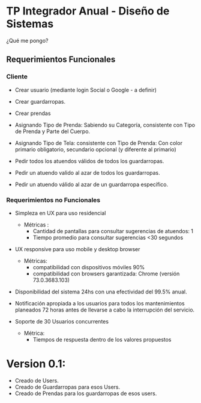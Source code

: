 # TP Integrador Anual - Diseño de Sistemas
¿Qué me pongo?

## Requerimientos Funcionales
 
### Cliente

- Crear usuario (mediante login Social o Google - a definir)
- Crear guardarropas.
- Crear prendas
- Asignando Tipo de Prenda: Sabiendo su Categoría, consistente con Tipo de Prenda y Parte del Cuerpo.
- Asignando Tipo de Tela: consistente con Tipo de Prenda: Con color primario obligatorio, secundario opcional (y diferente al primario)

- Pedir todos los atuendos válidos de todos los guardarropas.

- Pedir un atuendo valido al azar de todos los guardarropas.

- Pedir un atuendo válido al azar de un guardarropa específico.
 
### Requerimientos no Funcionales

- Simpleza en UX para uso residencial
  - Métricas :
    - Cantidad de pantallas para consultar sugerencias de atuendos: 1
    - Tiempo promedio para consultar sugerencias <30 segundos

- UX responsive para uso mobile y desktop browser
  - Métricas:
    - compatibilidad con dispositivos móviles 90%
    - compatibilidad con browsers garantizada: Chrome (versión 73.0.3683.103)

- Disponibilidad del sistema 24hs con una efectividad del 99.5% anual.

- Notificación apropiada a los usuarios para todos los mantenimientos planeados 72 horas antes de llevarse a cabo la interrupción del servicio.

- Soporte de 30 Usuarios concurrentes
  - Métrica:
    - Tiempos de respuesta dentro de los valores propuestos

# Version 0.1:

- Creado de Users.
- Creado de Guardarropas para esos Users.
- Creado de Prendas para los guardarropas de esos users.
